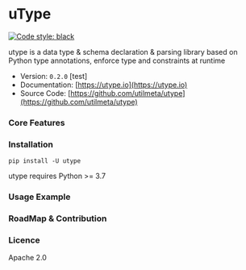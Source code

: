 # uType
[![Code style: black](https://img.shields.io/badge/code%20style-black-000000.svg)](https://github.com/psf/black)

utype is a data type & schema declaration & parsing library based on Python type annotations, enforce type and constraints at runtime

* Version: `0.2.0` [test]
* Documentation: [https://utype.io](https://utype.io)
* Source Code: [https://github.com/utilmeta/utype](https://github.com/utilmeta/utype)


### Core Features


### Installation

```shell
pip install -U utype
```

utype requires Python >= 3.7

### Usage Example



### RoadMap & Contribution


### Licence

Apache 2.0